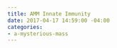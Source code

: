 ```yaml
---
title: AMM Innate Immunity
date: 2017-04-17 14:59:00 -04:00
categories:
- a-mysterious-mass
---
```


